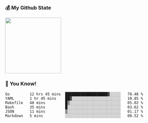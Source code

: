 ### :moneybag: My Github State

<img height="180em" src="https://github-readme-stats.vercel.app/api?username=G-Asura&show_icons=true&hide_border=true&count_private=true&include_all_commits=true" />

### :pill: You Know!
<!--START_SECTION:waka-->

```text
Go         12 hrs 45 mins  ███████████████████▓░░░░░   78.48 %
YAML       1 hr 45 mins    ██▓░░░░░░░░░░░░░░░░░░░░░░   10.85 %
Makefile   48 mins         █▒░░░░░░░░░░░░░░░░░░░░░░░   05.02 %
Bash       35 mins         █░░░░░░░░░░░░░░░░░░░░░░░░   03.62 %
JSON       11 mins         ▒░░░░░░░░░░░░░░░░░░░░░░░░   01.17 %
Markdown   5 mins          ░░░░░░░░░░░░░░░░░░░░░░░░░   00.52 %
```

<!--END_SECTION:waka-->

<!--
**G-Asura/G-Asura** is a ✨ _special_ ✨ repository because its `README.md` (this file) appears on your GitHub profile.

Here are some ideas to get you started:

- 🔭 I’m currently working on ...
- 🌱 I’m currently learning ...
- 👯 I’m looking to collaborate on ...
- 🤔 I’m looking for help with ...
- 💬 Ask me about ...
- 📫 How to reach me: ...
- 😄 Pronouns: ...
- ⚡ Fun fact: ...
-->
